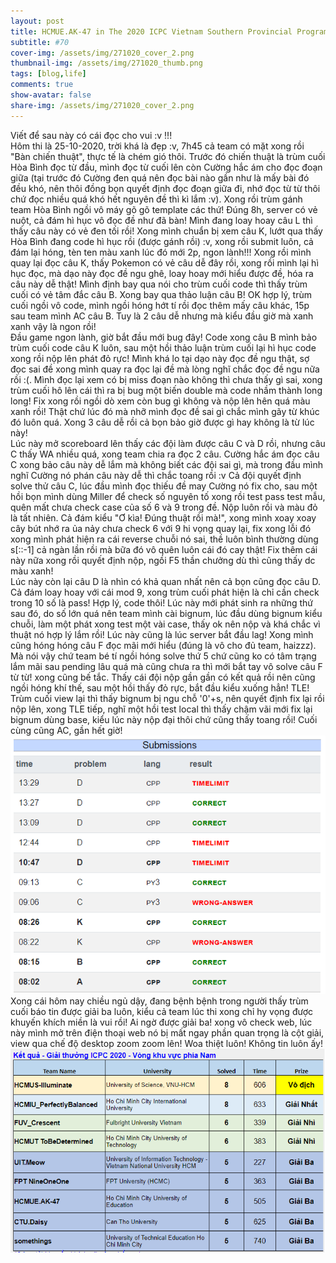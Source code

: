 ```yaml
---
layout: post
title: HCMUE.AK-47 in The 2020 ICPC Vietnam Southern Provincial Programming Contest
subtitle: #70
cover-img: /assets/img/271020_cover_2.png
thumbnail-img: /assets/img/271020_thumb.png
tags: [blog,life]
comments: true
show-avatar: false
share-img: /assets/img/271020_cover_2.png
---
```

Viết để sau này có cái đọc cho vui :v !!!<br/>
Hôm thi là 25-10-2020, trời khá là đẹp :v, 7h45 cả team có mặt xong rồi "Bàn chiến thuật", thực tế là chém gió thôi. Trước đó chiến thuật là trùm cuối Hòa Bình đọc từ đầu, mình đọc từ cuối lên còn Cường hắc ám cho đọc đoạn giữa (tại trước đó Cường đen quá nên đọc bài nào gần như là mấy bài đó đều khó, nên thôi đồng bọn quyết định đọc đoạn giữa đi, nhớ đọc từ từ thôi chứ đọc nhiều quá khó hết nguyên đề thì kì lắm :v). Xong rồi trùm gánh team Hòa Bình ngồi vô máy gõ gõ template các thứ!
Đúng 8h, server có vẻ nuột, cả đám hì hục vô đọc đề như đã bàn! Mình đang loay hoay câu L thì thấy câu này có vẻ đen tối rồi! Xong mình chuẩn bị xem câu K, lướt qua thấy Hòa Bình đang code hì hục rồi (được gánh rồi) :v, xong rồi submit luôn, cả đám lại hóng, tèn ten màu xanh lúc đó mới 2p, ngon lành!!! Xong rồi mình quay lại đọc câu K, thấy Pokemon có vẻ câu dễ đây rồi, xong rồi mình lại hì hục đọc, mà dạo này đọc đề ngu ghê, loay hoay mới hiểu được đề, hóa ra câu này dễ thật! Mình định bay qua nói cho trùm cuối code thì thấy trùm cuối có vẻ tâm đắc câu B. Xong bay qua thảo luận câu B! OK hợp lý, trùm cuối ngồi vô code, mình ngồi hóng hớt tí rồi đọc thêm mấy câu khác, 15p sau team mình AC câu B. Tuy là 2 câu dễ nhưng mà kiểu đầu giờ mà xanh xanh vậy là ngon rồi!<br/>
Đầu game ngon lành, giờ bắt đầu mới bug đây! Code xong câu B mình bảo trùm cuối code câu K luôn, sau một hồi thảo luận trùm cuối lại hì hục code xong rồi nộp lên phát đỏ rực! Mình khá lo tại dạo này đọc đề ngu thật, sợ đọc sai đề xong mình quay ra đọc lại đề mà lòng nghĩ chắc đọc đề ngu nữa rồi :(. Mình đọc lại xem có bị miss đoạn nào không thì chưa thấy gì sai, xong trùm cuối hô lên cái thì ra bị bug một biến double mà code nhầm thành long long! Fix xong rồi ngồi dò xem còn bug gì không và nộp lên hên quá màu xanh rồi! Thật chứ lúc đó mà nhỡ mình đọc đề sai gì chắc mình gãy từ khúc đó luôn quá. Xong 3 câu dễ rồi cả bọn bảo giờ được gì hay không là từ lúc này!<br/>
Lúc này mở scoreboard lên thấy các đội làm được câu C và D rồi, nhưng câu C thấy WA nhiều quá, xong team chia ra đọc 2 câu. Cường hắc ám đọc câu C xong bảo câu này dễ lắm mà không biết các đội sai gì, mà trong đầu mình nghĩ Cường nó phán câu này dễ thì chắc toang rồi :v Cả đội quyết định solve thử câu C, lúc đầu mình đọc thiếu đề may Cường nó fix cho, sau một hồi bọn mình dùng Miller để check số nguyên tố xong rồi test pass test mẫu, quên mất chưa check case của số 6 và 9 trong đề. Nộp luôn rồi và màu đỏ là tất nhiên. Cả đám kiểu "Ơ kìa! Đúng thuật rồi mà!", xong mình xoay xoay cây bút nhớ ra ủa nảy chưa check 6 với 9 hi vọng quay lại, fix xong lỗi đó xong mình phát hiện ra cái reverse chuỗi nó sai, thề luôn bình thường dùng s[::-1] cả ngàn lần rồi mà bữa đó vô quên luôn cái đó cay thật! Fix thêm cái này nữa xong rồi quyết định nộp, ngồi F5 thần chưởng dù thì cũng thấy dc màu xanh!<br/>
Lúc này còn lại câu D là nhìn có khả quan nhất nên cả bọn cũng đọc câu D. Cả đám loay hoay với cái mod 9, xong trùm cuối phát hiện là chỉ cần check trong 10 số là pass! Hợp lý, code thôi! Lúc này mới phát sinh ra những thứ sau đó, do số lớn quá nên team mình cài bignum, lúc đầu dùng bignum kiểu chuỗi, làm một phát xong test một vài case, thấy ok nên nộp và khá chắc vì thuật nó hợp lý lắm rồi! Lúc này cũng là lúc server bắt đầu lag! Xong mình cũng hóng hóng câu F đọc mãi mới hiểu (đúng là vô cho đủ team, haizzz). Mà nói vậy chứ team bé tí ngồi hóng solve thứ 5 chứ cũng ko có tâm trạng lắm mãi sau pending lâu quá mà cũng chưa ra thì mới bắt tay vô solve câu F từ từ! xong cũng bế tắc. Thấy cái đội nộp gần gần có kết quả rồi nên cũng ngồi hóng khí thế, sau một hồi thấy đỏ rực, bắt đầu kiểu xuống hẳn! TLE! Trùm cuối view lại thì thấy bignum bị ngu chỗ '0'+s, nên quyết định fix lại rồi nộp lên, xong TLE tiếp, nghĩ một hồi test local thì thấy chậm vãi mới fix lại bignum dùng base, kiểu lúc này nộp đại thôi chứ cũng thấy toang rồi! Cuối cùng cũng AC, gần hết giờ!<br/>
![team](/assets/img/271020_1.PNG)<br/>
Xong cái hôm nay chiều ngủ dậy, đang bệnh bệnh trong người thấy trùm cuối báo tin được giải ba luôn, kiểu cả team lúc thi xong chỉ hy vọng được khuyến khích miền là vui rồi! Ai ngờ được giải ba! xong vô check web, lúc này mình mở trên điện thoại web nó bị mất ngay phần quan trọng là cột giải, view qua chế độ desktop zoom zoom lên! Woa thiệt luôn! Không tin luôn ấy!<br/>
![result](/assets/img/271020_2.PNG)<br/>

